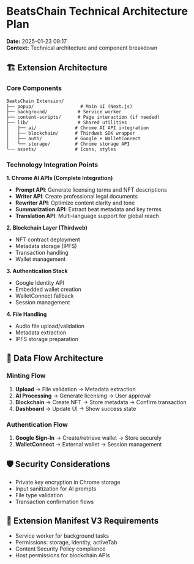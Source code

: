 # BeatsChain Technical Architecture Plan
**Date:** 2025-01-23 09:17  
**Context:** Technical architecture and component breakdown

## 🏗️ Extension Architecture

### Core Components
```
BeatsChain Extension/
├── popup/                 # Main UI (Next.js)
├── background/           # Service worker
├── content-scripts/      # Page interaction (if needed)
├── lib/                  # Shared utilities
│   ├── ai/              # Chrome AI API integration
│   ├── blockchain/      # Thirdweb SDK wrapper
│   ├── auth/            # Google + WalletConnect
│   └── storage/         # Chrome storage API
└── assets/              # Icons, styles
```

### Technology Integration Points

**1. Chrome AI APIs (Complete Integration)**
- **Prompt API**: Generate licensing terms and NFT descriptions
- **Writer API**: Create professional legal documents
- **Rewriter API**: Optimize content clarity and tone
- **Summarization API**: Extract beat metadata and key terms
- **Translation API**: Multi-language support for global reach

**2. Blockchain Layer (Thirdweb)**
- NFT contract deployment
- Metadata storage (IPFS)
- Transaction handling
- Wallet management

**3. Authentication Stack**
- Google Identity API
- Embedded wallet creation
- WalletConnect fallback
- Session management

**4. File Handling**
- Audio file upload/validation
- Metadata extraction
- IPFS storage preparation

## 🔄 Data Flow Architecture

### Minting Flow
1. **Upload** → File validation → Metadata extraction
2. **AI Processing** → Generate licensing → User approval
3. **Blockchain** → Create NFT → Store metadata → Confirm transaction
4. **Dashboard** → Update UI → Show success state

### Authentication Flow
1. **Google Sign-In** → Create/retrieve wallet → Store securely
2. **WalletConnect** → External wallet → Session management

## 🛡️ Security Considerations
- Private key encryption in Chrome storage
- Input sanitization for AI prompts
- File type validation
- Transaction confirmation flows

## 📱 Extension Manifest V3 Requirements
- Service worker for background tasks
- Permissions: storage, identity, activeTab
- Content Security Policy compliance
- Host permissions for blockchain APIs